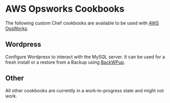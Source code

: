 # AWS Opsworks Cookbooks


The following custom Chef cookbooks are available to be used with [AWS OpsWorks](http://aws.amazon.com/opsworks/).

## Wordpress

Configure Wordpress to interact with the MySQL server. It can be used for a fresh install or a restore from a Backup using [BackWPup](http://wordpress.org/plugins/backwpup/).

## Other
All other cookbooks are currently in a work-in-progress state and might not work.
